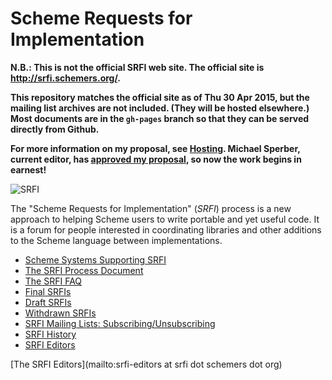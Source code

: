# Scheme Requests for Implementation

**N.B.: This is not the official SRFI web site.  The official site is http://srfi.schemers.org/.**

**This repository matches the official site as of Thu 30 Apr 2015, but the mailing list archives are not included.  (They will be hosted elsewhere.)  Most documents are in the `gh-pages` branch so that they can be served directly from Github.**

**For more information on my proposal, see [Hosting](hosting-on-github.md).  Michael Sperber, current editor, has [approved my proposal](http://permalink.gmane.org/gmane.lisp.scheme.srfi.announce/117), so now the work begins in earnest!**

![SRFI](https://scheme-requests-for-implementation.github.io/srfis/srfi.png)

The "Scheme Requests for Implementation" (*SRFI*) process is a new
approach to helping Scheme users to write portable and yet useful
code.  It is a forum for people interested in coordinating libraries
and other additions to the Scheme language between implementations.

- [Scheme Systems Supporting SRFI](https://scheme-requests-for-implementation.github.io/srfis/srfi-implementers.html)
- [The SRFI Process Document](https://scheme-requests-for-implementation.github.io/srfis/srfi-process.html)
- [The SRFI FAQ](https://scheme-requests-for-implementation.github.io/srfis/srfi-faq.html)
- [Final SRFIs](https://scheme-requests-for-implementation.github.io/srfis/final-srfis.html)
- [Draft SRFIs](https://scheme-requests-for-implementation.github.io/srfis/draft-srfis.html)
- [Withdrawn SRFIs](https://scheme-requests-for-implementation.github.io/srfis/withdrawn-srfis.html)
- [SRFI Mailing Lists: Subscribing/Unsubscribing](https://scheme-requests-for-implementation.github.io/srfis/srfi-list-subscribe.html)
- [SRFI History](https://scheme-requests-for-implementation.github.io/srfis/srfi-history.html)
- [SRFI Editors](https://scheme-requests-for-implementation.github.io/srfis/srfi-editors.html)

[The SRFI Editors](mailto:srfi-editors at srfi dot schemers dot org)
